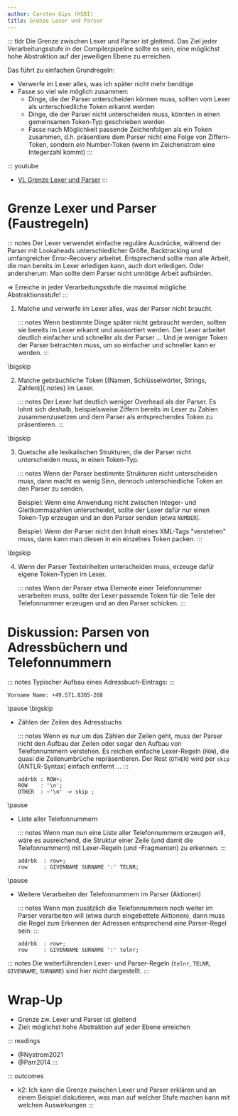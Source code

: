 ```yaml
---
author: Carsten Gips (HSBI)
title: Grenze Lexer und Parser
---
```


::: tldr
Die Grenze zwischen Lexer und Parser ist gleitend. Das Ziel jeder Verarbeitungsstufe
in der Compilerpipeline sollte es sein, eine möglichst hohe Abstraktion auf der
jeweiligen Ebene zu erreichen.

Das führt zu einfachen Grundregeln:

-   Verwerfe im Lexer alles, was ich später nicht mehr benötige
-   Fasse so viel wie möglich zusammen:
    -   Dinge, die der Parser unterscheiden können muss, sollten vom Lexer als
        unterschiedliche Token erkannt werden
    -   Dinge, die der Parser nicht unterscheiden muss, könnten in einen gemeinsamen
        Token-Typ geschrieben werden
    -   Fasse nach Möglichkeit passende Zeichenfolgen als ein Token zusammen, d.h.
        präsentiere dem Parser nicht eine Folge von Ziffern-Token, sondern *ein*
        Number-Token (wenn im Zeichenstrom eine Integerzahl kommt)
:::

::: youtube
-   [VL Grenze Lexer und Parser](https://youtu.be/)
:::

# Grenze Lexer und Parser (Faustregeln)

::: notes
Der Lexer verwendet einfache reguläre Ausdrücke, während der Parser mit Lookaheads
unterschiedlicher Größe, Backtracking und umfangreicher Error-Recovery arbeitet.
Entsprechend sollte man alle Arbeit, die man bereits im Lexer erledigen kann, auch
dort erledigen. Oder andersherum: Man sollte dem Parser nicht unnötige Arbeit
aufbürden.

=\> Erreiche in jeder Verarbeitungsstufe die maximal mögliche Abstraktionsstufe!
:::

1.  Matche und verwerfe im Lexer alles, was der Parser nicht braucht.

    ::: notes
    Wenn bestimmte Dinge später nicht gebraucht werden, sollten sie bereits im Lexer
    erkannt und aussortiert werden. Der Lexer arbeitet deutlich einfacher und
    schneller als der Parser ... Und je weniger Token der Parser betrachten muss, um
    so einfacher und schneller kann er werden.
    :::

\bigskip

2.  Matche gebräuchliche Token [(Namen, Schlüsselwörter, Strings, Zahlen)]{.notes}
    im Lexer.

    ::: notes
    Der Lexer hat deutlich weniger Overhead als der Parser. Es lohnt sich deshalb,
    beispielsweise Ziffern bereits im Lexer zu Zahlen zusammenzusetzen und dem
    Parser als entsprechendes Token zu präsentieren.
    :::

\bigskip

3.  Quetsche alle lexikalischen Strukturen, die der Parser nicht unterscheiden muss,
    in einen Token-Typ.

    ::: notes
    Wenn der Parser bestimmte Strukturen nicht unterscheiden muss, dann macht es
    wenig Sinn, dennoch unterschiedliche Token an den Parser zu senden.

    Beispiel: Wenn eine Anwendung nicht zwischen Integer- und Gleitkommazahlen
    unterscheidet, sollte der Lexer dafür nur einen Token-Typ erzeugen und an den
    Parser senden (etwa `NUMBER`).

    Beispiel: Wenn der Parser nicht den Inhalt eines XML-Tags "verstehen" muss, dann
    kann man diesen in ein einzelnes Token packen.
    :::

\bigskip

4.  Wenn der Parser Texteinheiten unterscheiden muss, erzeuge dafür eigene
    Token-Typen im Lexer.

    ::: notes
    Wenn der Parser etwa Elemente einer Telefonnummer verarbeiten muss, sollte der
    Lexer passende Token für die Teile der Telefonnummer erzeugen und an den Parser
    schicken.
    :::

# Diskussion: Parsen von Adressbüchern und Telefonnummern

::: notes
Typischer Aufbau eines Adressbuch-Eintrags:
:::

``` {size="footnotesize"}
Vorname Name: +49.571.8385-268
```

\pause
\bigskip

-   Zählen der Zeilen des Adressbuchs

    ::: notes
    Wenn es nur um das Zählen der Zeilen geht, muss der Parser nicht den Aufbau der
    Zeilen oder sogar den Aufbau von Telefonnummern verstehen. Es reichen einfache
    Lexer-Regeln (`ROW`), die quasi die Zeilenumbrüche repräsentieren. Der Rest
    (`OTHER`) wird per `skip` (ANTLR-Syntax) einfach entfernt ...
    :::

    ``` {.antlr size="scriptsize"}
    addrbk : ROW+;
    ROW    : '\n';
    OTHER  : ~'\n' -> skip ;
    ```

\pause

-   Liste aller Telefonnummern

    ::: notes
    Wenn man nun eine Liste aller Telefonnummern erzeugen will, wäre es ausreichend,
    die Struktur einer Zeile (und damit die Telefonnummern) mit Lexer-Regeln (und
    -Fragmenten) zu erkennen.
    :::

    ``` {.antlr size="scriptsize"}
    addrbk  : row+;
    row     : GIVENNAME SURNAME ':' TELNR;
    ```

\pause

-   Weitere Verarbeiten der Telefonnummern im Parser (Aktionen)

    ::: notes
    Wenn man zusätzlich die Telefonnummern noch weiter im Parser verarbeiten will
    (etwa durch eingebettete Aktionen), dann muss die Regel zum Erkennen der
    Adressen entsprechend eine Parser-Regel sein:
    :::

    ``` {.antlr size="scriptsize"}
    addrbk  : row+;
    row     : GIVENNAME SURNAME ':' telnr;
    ```

::: notes
Die weiterführenden Lexer- und Parser-Regeln (`telnr`, `TELNR`, `GIVENNAME`,
`SURNAME`) sind hier nicht dargestellt.
:::

# Wrap-Up

-   Grenze zw. Lexer und Parser ist gleitend
-   Ziel: möglichst hohe Abstraktion auf jeder Ebene erreichen

::: readings
-   @Nystrom2021
-   @Parr2014
:::

::: outcomes
-   k2: Ich kann die Grenze zwischen Lexer und Parser erklären und an einem Beispiel
    diskutieren, was man auf welcher Stufe machen kann mit welchen Auswirkungen
:::
